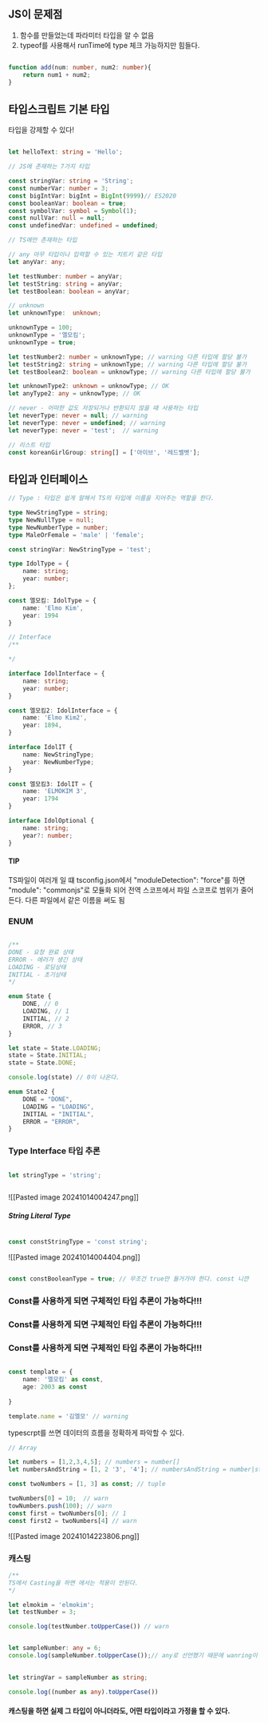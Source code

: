 

## JS이 문제점

1) 함수를 만들었는데 파라미터 타입을 알 수 없음
2) typeof를 사용해서 runTime에 type 체크 가능하지만 힘들다.


```ts

function add(num: number, num2: number){
	return num1 + num2;
}

```


## 타입스크립트 기본 타입

타입을 강제할 수 있다!

```ts

let helloText: string = 'Hello';

// JS에 존재하는 7가지 타입

const stringVar: string = 'String';
const numberVar: number = 3;
const bigIntVar: bigInt = BigInt(9999)// ES2020
const booleanVar: boolean = true;
const symbolVar: symbol = Symbol(1);
const nullVar: null = null;
const undefinedVar: undefined = undefined;

// TS에만 존재하는 타입

// any 아무 타입이나 입력할 수 있는 치트키 같은 타입
let anyVar: any;

let testNumber: number = anyVar;
let testString: string = anyVar;
let testBoolean: boolean = anyVar;

// unknown
let unknownType:  unknown;

unknownType = 100;
unknownType = '엘모킴';
unknownType = true;

let testNumber2: number = unknownType; // warning 다른 타입에 할당 불가
let testString2: string = unknownType; // warning 다른 타입에 할당 불가
let testBoolean2: boolean = unknowType; // warning 다른 타입에 할당 불가

let unknownType2: unknown = unknowType; // OK
let anyType2: any = unknowType; // OK

// never - 어떠한 값도 저장되거나 반환되지 않을 때 사용하는 타입
let neverType: never = null; // warning 
let neverType: never = undefined; // warning 
let neverType: never = 'test';  // warning

// 리스트 타입
const koreanGirlGroup: string[] = ['아이브', '레드벨벳'];


```




##  타입과 인터페이스

```ts
// Type : 타입은 쉽게 말해서 TS의 타입에 이름을 지어주는 역할을 한다.

type NewStringType = string;
type NewNullType = null;
type NewNumberType = number;
type MaleOrFemale = 'male' | 'female';

const stringVar: NewStringType = 'test';

type IdolType = {
	name: string;
	year: number;
};

const 엘모킴: IdolType = {
	name: 'Elmo Kim',
	year: 1994
}

// Interface
/**

*/

interface IdolInterface = {
	name: string;
	year: number;
}

const 엘모킴2: IdolInterface = {
	name: 'Elmo Kim2',
	year: 1894,
}

interface IdolIT {
	name: NewStringType;
	year: NewNumberType;
}

const 엘모킴3: IdolIT = {
	name: 'ELMOKIM 3',
	year: 1794
}

interface IdolOptional {
	name: string;
	year?: number;
}

```

#### TIP
TS파일이 여러개 일 떄 tsconfig.json에서 "moduleDetection": "force"를 하면 "module": "commonjs"로 모듈화 되어 전역 스코프에서 파일 스코프로 범위가 줄어든다.
다른 파일에서 같은 이름을 써도 됨



### ENUM

```ts

/**
DONE - 요청 완료 상태
ERROR - 에러가 생긴 상태
LOADING - 로딩상태
INITIAL - 초기상태
*/

enum State {
	DONE, // 0
	LOADING, // 1
	INITIAL, // 2
	ERROR, // 3
}

let state = State.LOADING;
state = State.INITIAL;
state = State.DONE;

console.log(state) // 0이 나온다.

enum State2 {
	DONE = "DONE",
	LOADING = "LOADING",
	INITIAL = "INITIAL",
	ERROR = "ERROR",
}


```


### Type Interface 타입 추론

```ts

let stringType = 'string';



```


![[Pasted image 20241014004247.png]]



##### String Literal Type

```ts

const constStringType = 'const string';

```


![[Pasted image 20241014004404.png]]

```ts

const constBooleanType = true; // 무조건 true만 들거가야 한다. const 니깐


```


### Const를 사용하게 되면 구체적인 타입 추론이 가능하다!!!
### Const를 사용하게 되면 구체적인 타입 추론이 가능하다!!!
### Const를 사용하게 되면 구체적인 타입 추론이 가능하다!!!


```ts

const template = {
	name: '엘모킴' as const,
	age: 2003 as const
	
}

template.name = '김엘모' // warning

```

typescrpt를 쓰면 데이터의 흐름을 정확하게 파악할 수 있다.


```ts
// Array

let numbers = [1,2,3,4,5]; // numbers = number[]
let numbersAndString = [1, 2 '3', '4']; // numbersAndString = number|string []

const twoNumbers = [1, 3] as const; // tuple

twoNumbers[0] = 10;  // warn
towNumbers.push(100); // warn
const first = twoNumbers[0]; // 1
const first2 = twoNumbers[4] // warn
```
![[Pasted image 20241014223806.png]]



### 캐스팅

```ts
/**
TS에서 Casting을 하면 에서는 적용이 안된다.
*/

let elmokim = 'elmokim';
let testNumber = 3;

console.log(testNumber.toUpperCase()) // warn


let sampleNumber: any = 6;
console.log(sampleNumber.toUpperCase());// any로 선언했기 때문에 wanring이 나오지 않는다.

  
let stringVar = sampleNumber as string;

console.log((number as any).toUpperCase())

```

#### 캐스팅을 하면 실제 그 타입이 아니더라도, 어떤 타입이라고 가정을 할 수 있다.